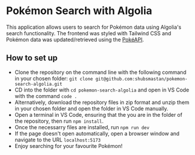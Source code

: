 # Pokémon Search with Algolia

This application allows users to search for Pokémon data using Algolia's search functionality. The frontend was styled with Tailwind CSS and Pokémon data was updated/retrieved using the [PokéAPI](https://pokeapi.co/).

## How to set up

-   Clone the repository on the command line with the following command in your chosen folder:
    `git clone git@github.com:shubsmastan/pokemon-search-algolia.git`
-   CD into the folder with `cd pokemon-search-algolia` and open in VS Code with the command `code .`
-   Alternatively, download the repository files in zip format and unzip them in your chosen folder and open the folder in VS Code manually.
-   Open a terminal in VS Code, ensuring that the you are in the folder of the repository, then run `npm install`.
-   Once the necessarry files are installed, run `npm run dev`
-   If the page doesn't open automatically, open a browser window and navigate to the URL `localhost:5173`
-   Enjoy searching for your favourite Pokémon!
